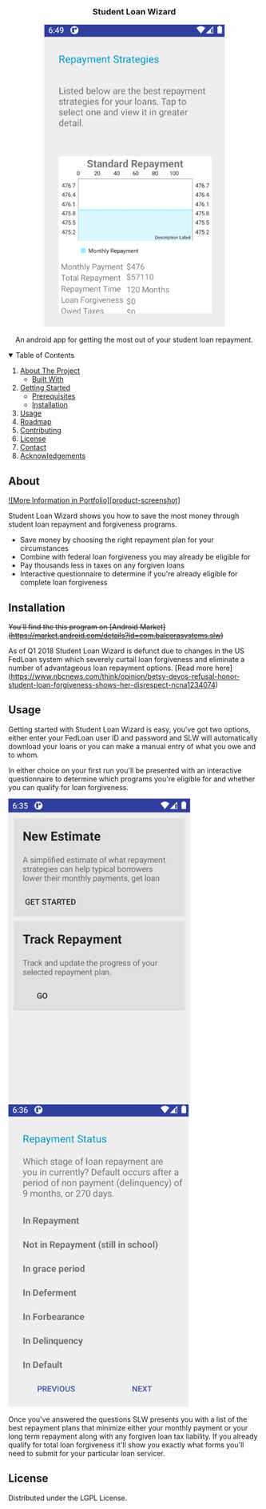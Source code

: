 
<!-- [![LGPL License][license-shield]][license-url] -->
<!-- [![LinkedIn][linkedin-shield]][linkedin-url] -->



<!-- PROJECT LOGO -->
<br />

<h3 align="center">Student Loan Wizard</h3>

<p align="center">
    <img src="images/analysis.gif">
  </a>



  <p align="center">
    An android app for getting the most out of your student loan repayment.
</p>



<!-- TABLE OF CONTENTS -->
<details open="open">
  <summary>Table of Contents</summary>
  <ol>
    <li>
      <a href="#about-the-project">About The Project</a>
      <ul>
        <li><a href="#built-with">Built With</a></li>
      </ul>
    </li>
    <li>
      <a href="#getting-started">Getting Started</a>
      <ul>
        <li><a href="#prerequisites">Prerequisites</a></li>
        <li><a href="#installation">Installation</a></li>
      </ul>
    </li>
    <li><a href="#usage">Usage</a></li>
    <li><a href="#roadmap">Roadmap</a></li>
    <li><a href="#contributing">Contributing</a></li>
    <li><a href="#license">License</a></li>
    <li><a href="#contact">Contact</a></li>
    <li><a href="#acknowledgements">Acknowledgements</a></li>
  </ol>
</details>



<!-- ABOUT THE PROJECT -->
## About

[![More Information in Portfolio][product-screenshot]](https://example.com)

Student Loan Wizard shows you how to save the most money through student loan repayment and forgiveness programs.

* Save money by choosing the right repayment plan for your circumstances
* Combine with federal loan forgiveness you may already be eligible for
* Pay thousands less in taxes on any forgiven loans
* Interactive questionnaire to determine if you're already eligible for complete loan forgiveness

<!-- GETTING STARTED -->
## Installation

~~You'll find the this program on [Android Market] (https://market.android.com/details?id=com.balcorasystems.slw)~~

As of Q1 2018 Student Loan Wizard is defunct due to changes in the US FedLoan system which severely curtail loan forgiveness and eliminate a number of advantageous loan repayment options. [Read more here] (https://www.nbcnews.com/think/opinion/betsy-devos-refusal-honor-student-loan-forgiveness-shows-her-disrespect-ncna1234074)

<!-- USAGE EXAMPLES -->
## Usage

Getting started with Student Loan Wizard is easy, you've got two options, either enter your FedLoan user ID and password and SLW will automatically download your loans or you can make a manual entry of what you owe and to whom.

In either choice on your first run you'll be presented with an interactive questionnaire to determine which programs you're eligible for and whether you can qualify for loan forgiveness.

<p float="left">
<img src="images/app1.JPG">
<img src="images/questions.gif">
</p>

Once you've answered the questions SLW presents you with a list of the best repayment plans that minimize either your monthly payment or your long term repayment along with any forgiven loan tax liability. If you already qualify for total loan forgiveness it'll show you exactly what forms you'll need to submit for your particular loan servicer.

<!-- LICENSE -->
## License

Distributed under the LGPL License.
